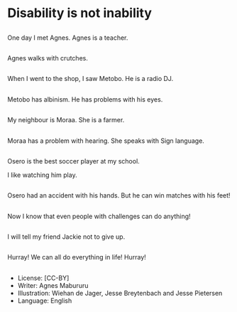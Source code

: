# Disability is not inability

##
One day I met Agnes.
Agnes is a teacher.

##
Agnes walks with
crutches.

##
When I went to the
shop, I saw Metobo.
He is a radio DJ.

##
Metobo has albinism.
He has problems with
his eyes.

##
My neighbour is Moraa.
She is a farmer.

##
Moraa has a problem
with hearing.
She speaks with Sign
language.

##
Osero is the best soccer
player at my school.

I like watching him play.

##
Osero had an accident
with his hands.
But he can win matches
with his feet!

##
Now I know that even
people with challenges
can do anything!

##
I will tell my friend
Jackie not to give up.

##
Hurray!
We can all do
everything in life!
Hurray!

##
* License: [CC-BY]
* Writer: Agnes Mabururu
* Illustration: Wiehan de Jager, Jesse Breytenbach and
Jesse Pietersen
* Language: English
